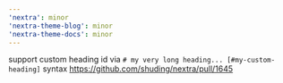 ```yaml
---
'nextra': minor
'nextra-theme-blog': minor
'nextra-theme-docs': minor
---
```


support custom heading id via `# my very long heading... [#my-custom-heading]` syntax https://github.com/shuding/nextra/pull/1645
